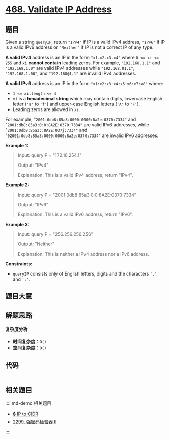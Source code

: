 # [468. Validate IP Address](https://leetcode.com/problems/validate-ip-address/)

## 题目

Given a string `queryIP`, return `"IPv4"` if IP is a valid IPv4 address,
`"IPv6"` if IP is a valid IPv6 address or `"Neither"` if IP is not a correct
IP of any type.

**A valid IPv4** address is an IP in the form `"x1.x2.x3.x4"` where `0 <= xi
<= 255` and `xi` **cannot contain** leading zeros. For example,
`"192.168.1.1"` and `"192.168.1.0"` are valid IPv4 addresses while
`"192.168.01.1"`, `"192.168.1.00"`, and `"192.168@1.1"` are invalid IPv4
addresses.

**A valid IPv6** address is an IP in the form `"x1:x2:x3:x4:x5:x6:x7:x8"`
where:

- `1 <= xi.length <= 4`
- `xi` is a **hexadecimal string** which may contain digits, lowercase English letter (`'a'` to `'f'`) and upper-case English letters (`'A'` to `'F'`).
- Leading zeros are allowed in `xi`.

For example, "`2001:0db8:85a3:0000:0000:8a2e:0370:7334"` and
"`2001:db8:85a3:0:0:8A2E:0370:7334"` are valid IPv6 addresses, while
"`2001:0db8:85a3::8A2E:037j:7334"` and
"`02001:0db8:85a3:0000:0000:8a2e:0370:7334"` are invalid IPv6 addresses.

**Example 1:**

> Input: queryIP = "172.16.254.1"
>
> Output: "IPv4"
>
> Explanation: This is a valid IPv4 address, return "IPv4".

**Example 2:**

> Input: queryIP = "2001:0db8:85a3:0:0:8A2E:0370:7334"
>
> Output: "IPv6"
>
> Explanation: This is a valid IPv6 address, return "IPv6".

**Example 3:**

> Input: queryIP = "256.256.256.256"
>
> Output: "Neither"
>
> Explanation: This is neither a IPv4 address nor a IPv6 address.

**Constraints:**

- `queryIP` consists only of English letters, digits and the characters `'.'` and `':'`.

## 题目大意

## 解题思路

#### 复杂度分析

- **时间复杂度**：`O()`
- **空间复杂度**：`O()`

## 代码

```javascript

```

## 相关题目

:::: md-demo 相关题目

- [🔒 IP to CIDR](https://leetcode.com/problems/ip-to-cidr)
- [2299. 强密码检验器 II](https://leetcode.com/problems/strong-password-checker-ii)

::::

